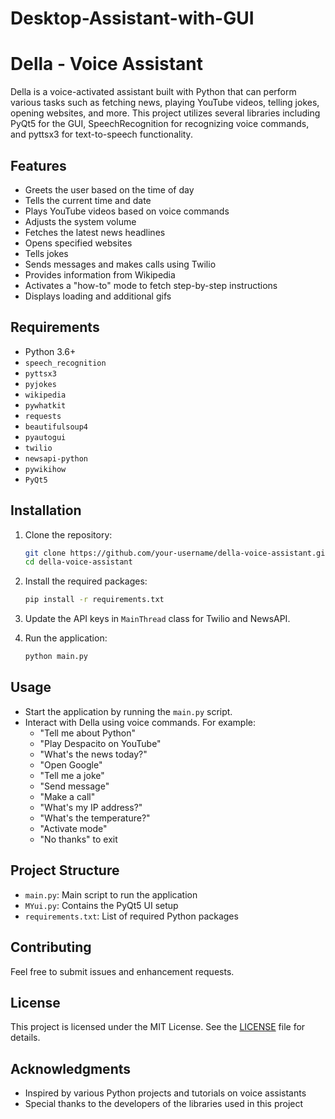 # Desktop-Assistant-with-GUI

# Della - Voice Assistant

Della is a voice-activated assistant built with Python that can perform various tasks such as fetching news, playing YouTube videos, telling jokes, opening websites, and more. This project utilizes several libraries including PyQt5 for the GUI, SpeechRecognition for recognizing voice commands, and pyttsx3 for text-to-speech functionality.

## Features

- Greets the user based on the time of day
- Tells the current time and date
- Plays YouTube videos based on voice commands
- Adjusts the system volume
- Fetches the latest news headlines
- Opens specified websites
- Tells jokes
- Sends messages and makes calls using Twilio
- Provides information from Wikipedia
- Activates a "how-to" mode to fetch step-by-step instructions
- Displays loading and additional gifs

## Requirements

- Python 3.6+
- `speech_recognition`
- `pyttsx3`
- `pyjokes`
- `wikipedia`
- `pywhatkit`
- `requests`
- `beautifulsoup4`
- `pyautogui`
- `twilio`
- `newsapi-python`
- `pywikihow`
- `PyQt5`

## Installation

1. Clone the repository:

    ```bash
    git clone https://github.com/your-username/della-voice-assistant.git
    cd della-voice-assistant
    ```

2. Install the required packages:

    ```bash
    pip install -r requirements.txt
    ```

3. Update the API keys in `MainThread` class for Twilio and NewsAPI.

4. Run the application:

    ```bash
    python main.py
    ```

## Usage

- Start the application by running the `main.py` script.
- Interact with Della using voice commands. For example:
  - "Tell me about Python"
  - "Play Despacito on YouTube"
  - "What's the news today?"
  - "Open Google"
  - "Tell me a joke"
  - "Send message"
  - "Make a call"
  - "What's my IP address?"
  - "What's the temperature?"
  - "Activate mode"
  - "No thanks" to exit

## Project Structure

- `main.py`: Main script to run the application
- `MYui.py`: Contains the PyQt5 UI setup
- `requirements.txt`: List of required Python packages

## Contributing

Feel free to submit issues and enhancement requests.

## License

This project is licensed under the MIT License. See the [LICENSE](LICENSE) file for details.

## Acknowledgments

- Inspired by various Python projects and tutorials on voice assistants
- Special thanks to the developers of the libraries used in this project
